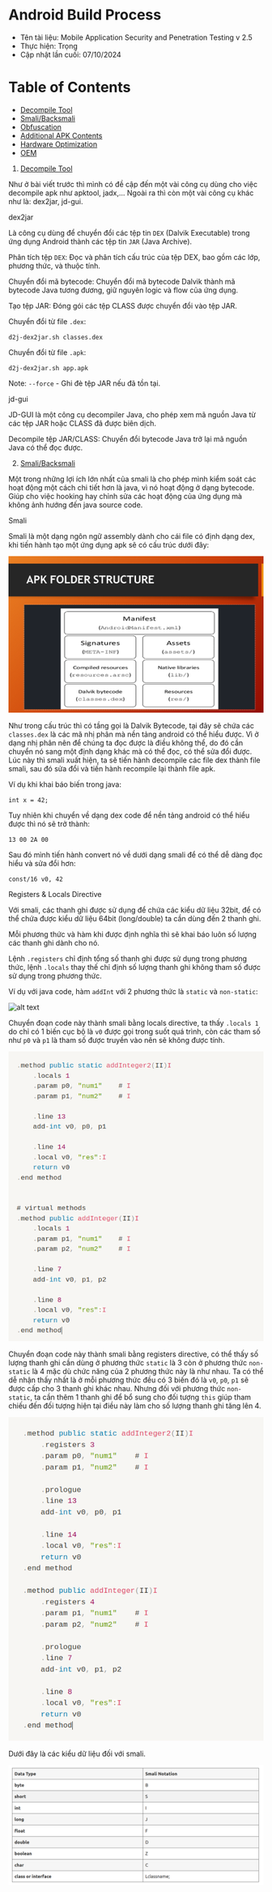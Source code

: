# Android Build Process

 - Tên tài liệu: Mobile Application Security and Penetration Testing v 2.5
 - Thực hiện: Trọng
 - Cập nhật lần cuối: 07/10/2024

 # Table of Contents

  - [Decompile Tool](#Decompile_Tool)
  - [Smali/Backsmali](#Smali/Backsmali)
  - [Obfuscation](#Obfuscation)
  - [Additional APK Contents](#Additional_APK_Contents)
  - [Hardware Optimization](#Hardware_Optimization)
  - [OEM](#Apps)

1. [Decompile Tool](#Decompile_Tool)

Như ở bài viết trước thì mình có đề cập đến một vài công cụ dùng cho việc decompile apk như apktool, jadx,... Ngoài ra thì còn một vài công cụ khác như là: dex2jar, jd-gui.

<a name="dex2jar ">dex2jar</a>

Là công cụ dùng để chuyển đổi các tệp tin ``DEX`` (Dalvik Executable) trong ứng dụng Android thành các tệp tin ``JAR`` (Java Archive).

Phân tích tệp ``DEX``: Đọc và phân tích cấu trúc của tệp DEX, bao gồm các lớp, phương thức, và thuộc tính.

Chuyển đổi mã bytecode: Chuyển đổi mã bytecode Dalvik thành mã bytecode Java tương đương, giữ nguyên logic và flow của ứng dụng.

Tạo tệp JAR: Đóng gói các tệp CLASS được chuyển đổi vào tệp JAR.

Chuyển đổi từ file ``.dex``:

```
d2j-dex2jar.sh classes.dex
```

Chuyển đổi từ file ``.apk``:

```
d2j-dex2jar.sh app.apk
```

Note: ``--force`` - Ghi đè tệp JAR nếu đã tồn tại.

<a name="jd-gui ">jd-gui</a>

JD-GUI là một công cụ decompiler Java, cho phép xem mã nguồn Java từ các tệp JAR hoặc CLASS đã được biên dịch.

Decompile tệp JAR/CLASS: Chuyển đổi bytecode Java trở lại mã nguồn Java có thể đọc được.

2. [Smali/Backsmali](#Smali/Backsmali)

Một trong những lợi ích lớn nhất của smali là cho phép mình kiểm soát các hoạt động một cách chi tiết hơn là java, vì nó hoạt động ở dạng bytecode. Giúp cho việc hooking hay chỉnh sửa các hoạt động của ứng dụng mà không ảnh hướng đến java source code.

<a name="Smali ">Smali</a>

Smali là một dạng ngôn ngữ assembly dành cho cái file có định dạng dex, khi tiến hành tạo một ứng dụng apk sẽ có cấu trúc dưới đây:

![alt text](image-79.webp)

Như trong cấu trúc thì có tầng gọi là Dalvik Bytecode, tại đây sẽ chứa các ``classes.dex`` là các mã nhị phân mà nền tảng android có thể hiểu được. Vì ở dạng nhị phân nên để chúng ta đọc được là điều không thể, do đó cần chuyển nó sang một định dạng khác mà có thể đọc, có thể sửa đổi được. Lúc này thì smali xuất hiện, ta sẽ tiến hành decompile các file dex thành file smali, sau đó sửa đổi và tiến hành recompile lại thành file apk.

Ví dụ khi khai báo biến trong java:

```
int x = 42; 
```

Tuy nhiên khi chuyển về dạng dex code để nền tảng android có thể hiểu được thì nó sẽ trở thành:

```
13 00 2A 00
```

Sau đó mình tiến hành convert nó về dưới dạng smali để có thể dễ dàng đọc hiểu và sửa đổi hơn:

```
const/16 v0, 42 
```

<a name="Registers & Locals Directive  ">Registers & Locals Directive </a>

Với smali, các thanh ghi được sử dụng để chứa các kiểu dữ liệu 32bit, để có thể chứa được kiểu dữ liệu 64bit (long/double) ta cần dùng đến 2 thanh ghi.

Mỗi phương thức và hàm khi được định nghĩa thì sẽ khai báo luôn số lượng các thanh ghi dành cho nó.

Lệnh ``.registers`` chỉ định tổng số thanh ghi được sử dụng trong phương thức, lệnh ``.locals`` thay thế chỉ định số lượng thanh ghi không tham số được sử dụng trong phương thức.

Ví dụ với java code, hàm ``addInt`` với 2 phương thức là ``static`` và ``non-static``:

![alt text](image-57.webp)

Chuyển đoạn code này thành smali bằng locals directive, ta thấy ``.locals 1`` do chỉ có 1 biến cục bộ là ``v0`` được gọi trong suốt quá trình, còn các tham số như ``p0`` và ``p1`` là tham số được truyền vào nên sẽ không được tính.

![alt text](image-58.webp)

Chuyển đoạn code này thành smali bằng registers directive, có thể thấy số lượng thanh ghi cần dùng ở phương thức ``static`` là 3 còn ở phương thức ``non-static`` là 4 mặc dù chức năng của 2 phương thức này là như nhau. Ta có thể dễ nhận thấy nhất là ở mỗi phương thức đều có 3 biến đó là ``v0``, ``p0``, ``p1`` sẽ được cấp cho 3 thanh ghi khác nhau. Nhưng đối với phương thức ``non-static``, ta cần thêm 1 thanh ghi để bổ sung cho đối tượng ``this`` giúp tham chiếu đến đối tượng hiện tại điều này làm cho số lượng thanh ghi tăng lên 4.

![alt text](image-60.webp)

Dưới đây là các kiểu dữ liệu đối với smali.

![alt text](image.png)